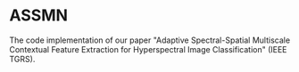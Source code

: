 # ASSMN
The code implementation of our paper "Adaptive Spectral-Spatial Multiscale Contextual Feature Extraction for Hyperspectral Image Classification" (IEEE TGRS).
